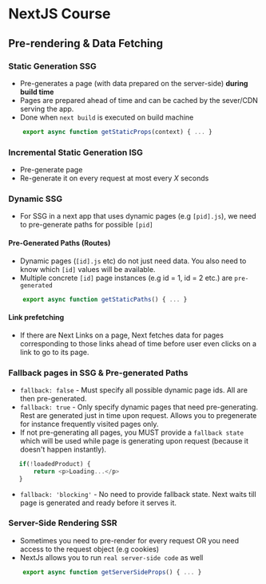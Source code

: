 # NextJS Course

## Pre-rendering & Data Fetching

### Static Generation SSG

- Pre-generates a page (with data prepared on the server-side) **during build time**
- Pages are prepared ahead of time and can be cached by the sever/CDN serving the app.
- Done when `next build` is executed on build machine

```js
    export async function getStaticProps(context) { ... }
```

### Incremental Static Generation ISG

- Pre-generate page
- Re-generate it on every request at most every *X* seconds

### Dynamic SSG

- For SSG in a next app that uses dynamic pages (e.g `[pid].js`), we need to pre-generate paths for possible `[pid]`

#### Pre-Generated Paths (Routes)

- Dynamic pages (`[id].js` etc) do not just need data. You also need to know which `[id]` values will be available.
- Multiple concrete `[id]` page instances (e.g id = 1, id = 2 etc.) are `pre-generated`

```js
    export async function getStaticPaths() { ... }
```

#### Link prefetching

- If there are Next Links on a page, Next fetches data for pages corresponding to those links ahead of time before user even clicks on a link to go to its page.

### Fallback pages in SSG & Pre-generated Paths

- `fallback: false` - Must specify all possible dynamic page ids. All are then pre-generated.
- `fallback: true`  - Only specify dynamic pages that need pre-generating. Rest are generated just in time upon request. Allows you to pregenerate for instance frequently visited pages only.
- If not pre-generating all pages, you MUST provide a `fallback state` which will be used while page is generating upon request (because it doesn't happen instantly).

 ```js
    if(!loadedProduct) {
        return <p>Loading...</p>
    }
 ```

- `fallback: 'blocking'` - No need to provide fallback state. Next waits till page is generated and ready before it serves it.

### Server-Side Rendering SSR

- Sometimes you need to pre-render for every request OR you need access to the request object (e.g cookies)
- NextJs allows you to run `real server-side code` as well

```js
    export async function getServerSideProps() { ... }
```
